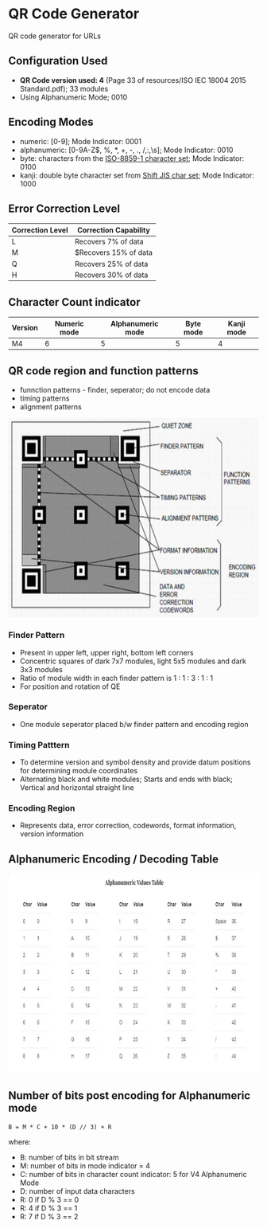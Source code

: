 # QR Code Generator

QR code generator for URLs

## Configuration Used
- <b>QR Code version used: 4</b> (Page 33 of resources/ISO IEC 18004 2015 Standard.pdf); 33 modules
- Using Alphanumeric Mode; 0010

## Encoding Modes
- numeric: [0-9]; Mode Indicator: 0001
- alphanumeric: [0-9A-Z$, %, *, +, -, ., /,:,\s]; Mode Indicator: 0010
- byte: characters from the <a href='https://en.wikipedia.org/wiki/ISO/IEC_8859-1'>ISO-8859-1 character set</a>; Mode Indicator: 0100
- kanji: double byte character set from <a href='https://en.wikipedia.org/wiki/Shift_JIS'>Shift JIS char set</a>; Mode Indicator: 1000

## Error Correction Level
| Correction Level    | Correction Capability |
| -------- | ------- |
| L | Recovers 7% of data |
| M | $Recovers 15% of data |
| Q | Recovers 25% of data |
| H | Recovers 30% of data |

## Character Count indicator
| Version | Numeric mode | Alphanumeric mode | Byte mode | Kanji mode |
| --------| ------------ | ----------------- | --------- | ---------- |
| M4      | 6            | 5                 | 5         | 4          |

## QR code region and function patterns
- funnction patterns - finder, seperator; do not encode data
- timing patterns
- alignment patterns

<img alt="qr_regions" width="800" height="400" src="resources/qr_patterns.png">

### Finder Pattern
- Present in upper left, upper right, bottom left corners
- Concentric squares of dark 7x7 modules, light 5x5 modules and dark 3x3 modules
- Ratio of module width in each finder pattern is 1 : 1 : 3 : 1 : 1
- For position and rotation of QE

### Seperator
- One module seperator placed b/w finder pattern and encoding region

### Timing Patttern
- To determine version and symbol density and provide datum positions for determining module coordinates
- Alternating black and white modules; Starts and ends with black; Vertical and horizontal straight line

### Encoding Region
- Represents data, error correction, codewords, format information, version information

## Alphanumeric Encoding / Decoding Table
<img alt="alpha_num_encode_decode" width="800" height="400" src="resources/alpha_num_decode_encode.jpg">

## Number of bits post encoding for Alphanumeric mode
```
B = M * C + 10 * (D // 3) + R
```
where:
- B: number of bits in bit stream
- M: number of bits in mode indicator = 4
- C: number of bits in character count indicator: 5 for V4 Alphanumeric Mode
- D: number of input data characters
- R: 0 if D % 3 == 0
- R: 4 if D % 3 == 1
- R: 7 if D % 3 == 2